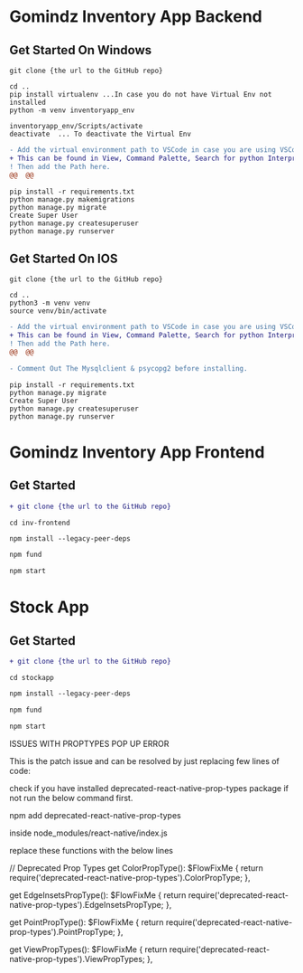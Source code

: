# Gomindz Inventory App Backend

## Get Started On Windows

```
git clone {the url to the GitHub repo}
```

```
cd ..
pip install virtualenv ...In case you do not have Virtual Env not installed
python -m venv inventoryapp_env
```

```
inventoryapp_env/Scripts/activate
deactivate  ... To deactivate the Virtual Env
```

```diff
- Add the virtual environment path to VSCode in case you are using VSCode
+ This can be found in View, Command Palette, Search for python Interpreter.
! Then add the Path here.
@@  @@
```

```
pip install -r requirements.txt
python manage.py makemigrations
python manage.py migrate
Create Super User
python manage.py createsuperuser
python manage.py runserver
```


## Get Started On IOS

```
git clone {the url to the GitHub repo}
```

```
cd ..
python3 -m venv venv
source venv/bin/activate
```

```diff
- Add the virtual environment path to VSCode in case you are using VSCode
+ This can be found in View, Command Palette, Search for python Interpreter.
! Then add the Path here.
@@  @@
```

```diff
- Comment Out The Mysqlclient & psycopg2 before installing.
```

```
pip install -r requirements.txt
python manage.py migrate
Create Super User
python manage.py createsuperuser
python manage.py runserver
```







# Gomindz Inventory App Frontend

## Get Started

```diff
+ git clone {the url to the GitHub repo}
```

```
cd inv-frontend
```

```diff
npm install --legacy-peer-deps
```

```diff
npm fund
```

```diff
npm start
```





# Stock App

## Get Started

```diff
+ git clone {the url to the GitHub repo}
```

```
cd stockapp
```

```diff
npm install --legacy-peer-deps
```

```diff
npm fund
```

```diff
npm start
```



ISSUES WITH PROPTYPES POP UP ERROR


This is the patch issue and can be resolved by just replacing few lines of code:

check if you have installed deprecated-react-native-prop-types package if not run the below command first.

npm add deprecated-react-native-prop-types

inside node_modules/react-native/index.js

replace these functions with the below lines

// Deprecated Prop Types
get ColorPropType(): $FlowFixMe {
  return require('deprecated-react-native-prop-types').ColorPropType;
},

get EdgeInsetsPropType(): $FlowFixMe {
  return require('deprecated-react-native-prop-types').EdgeInsetsPropType;
},

get PointPropType(): $FlowFixMe {
  return require('deprecated-react-native-prop-types').PointPropType;
},

get ViewPropTypes(): $FlowFixMe {
  return require('deprecated-react-native-prop-types').ViewPropTypes;
},